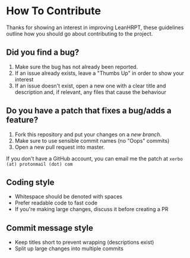 # How To Contribute

Thanks for showing an interest in improving LeanHRPT, these guidelines outline how you should go about contributing to the project.

## Did you find a bug?

1. Make sure the bug has not already been reported.
2. If an issue already exists, leave a "Thumbs Up" in order to show your interest
3. If an issue doesn't exist, open a new one with a clear title and description and, if relevant, any files that cause the behaviour

## Do you have a patch that fixes a bug/adds a feature?

1. Fork this repository and put your changes on a *new branch*.
2. Make sure to use sensible commit names (no "Oops" commits)
3. Open a new pull request into master.

If you don't have a GitHub account, you can email me the patch at `xerbo (at) protonmail (dot) com`

## Coding style

- Whitespace should be denoted with spaces
- Prefer readable code to fast code
- If you're making large changes, discuss it before creating a PR

## Commit message style

- Keep titles short to prevent wrapping (descriptions exist)
- Split up large changes into multiple commits
